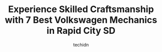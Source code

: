 ---
layout: ampstory
image: https://images.unsplash.com/photo-1576933875027-3314e0a79702?ixlib=rb-4.0.3&ixid=MnwxMjA3fDB8MHxwaG90by1wYWdlfHx8fGVufDB8fHx8&auto=format&fit=crop&w=640&h=853&q=80
author: techidn
featured: false
description: Experience the excellence of automotive service by visiting the 7 best Volkswagen Mechanic in Rapid City SD, USA. With their expertise, attention to detail, and commitment to customer satisf
title: Experience Skilled Craftsmanship with 7 Best Volkswagen Mechanics in Rapid City SD
cover:
   title: Experience Skilled Craftsmanship with 7 Best Volkswagen Mechanics in Rapid City SD
   subtitle: Rickpate
   background: https://images.unsplash.com/photo-1576933875027-3314e0a79702?ixlib=rb-4.0.3&ixid=MnwxMjA3fDB8MHxwaG90by1wYWdlfHx8fGVufDB8fHx8&auto=format&fit=crop&w=640&h=853&q=80

pages: 
 - layout: thirds
   top: <h1>#1 OReilly Auto Parts</h1>
   bottom: "<p>I was in Rapid from out of town and needed some parts / tools for a friends car.  We were lucky enough, they had the parts in stock and I was able to rent a couple tools </p>"
   background: https://www.knot35.com/toplist/wp-content/uploads/2023/06/best-volkswagen-mechanic-1-in-rapid-city-sd-1685832306.jpeg
   backgroundblur: true
 - layout: thirds
   top: <h1>#2 Denny Menholt Toyota Service and Parts</h1>
   bottom: "<p>1920 E Mall Dr, Rapid City, SD 57701, United States</p>"
   background: https://www.knot35.com/toplist/wp-content/uploads/2023/06/best-volkswagen-mechanic-2-in-rapid-city-sd-1685832306.jpeg
   cta:
      link: https://www.knot35.com/toplist/experience-skilled-craftsmanship-with-7-best-volkswagen-mechanics-in-rapid-city-sd/
      text: Experience Skilled Craftsmanship with 7 Best Volkswagen Mechanics in Rapid City SD
 - layout: thirds
   top: <h1>#3 Liberty Hyundai Mazda</h1>
   bottom: "<p>404 Cambell St, Rapid City, SD 57701, United States</p>"
   background: https://www.knot35.com/toplist/wp-content/uploads/2023/06/best-volkswagen-mechanic-3-in-rapid-city-sd-1685832307.jpeg
   cta:
      link: https://www.knot35.com/toplist/experience-skilled-craftsmanship-with-7-best-volkswagen-mechanics-in-rapid-city-sd/
      text: Experience Skilled Craftsmanship with 7 Best Volkswagen Mechanics in Rapid City SD
 - layout: thirds
   top: <h1>#4 Liberty Mitsubishi Volkswagen</h1>
   bottom: "<p>600 Cambell St, Rapid City, SD 57701, United States</p>"
   background: https://images.unsplash.com/photo-1580610447943-1bfbef5efe07?ixlib=rb-4.0.3&ixid=MnwxMjA3fDB8MHxwaG90by1wYWdlfHx8fGVufDB8fHx8&auto=format&fit=crop&w=640&h=853&q=80
   cta:
      link: https://www.knot35.com/toplist/experience-skilled-craftsmanship-with-7-best-volkswagen-mechanics-in-rapid-city-sd/
      text: Experience Skilled Craftsmanship with 7 Best Volkswagen Mechanics in Rapid City SD
 - layout: thirds
   top: <h1>#5 Quality Auto of the Black Hills</h1>
   bottom: "<p>819 E North St, Rapid City, SD 57701, United States</p>"
   background: https://images.unsplash.com/photo-1567360425618-1594206637d2?ixlib=rb-4.0.3&ixid=MnwxMjA3fDB8MHxwaG90by1wYWdlfHx8fGVufDB8fHx8&auto=format&fit=crop&w=640&h=853&q=80
   cta:
      link: https://www.knot35.com/toplist/experience-skilled-craftsmanship-with-7-best-volkswagen-mechanics-in-rapid-city-sd/
      text: Experience Skilled Craftsmanship with 7 Best Volkswagen Mechanics in Rapid City SD
 - layout: thirds
   top: <h1>#6 Gateway Autoplex</h1>
   bottom: "<p>123 Omaha St, Rapid City, SD 57701, United States</p>"
   background: https://images.unsplash.com/photo-1608501821300-4f99e58bba77?ixlib=rb-4.0.3&ixid=MnwxMjA3fDB8MHxwaG90by1wYWdlfHx8fGVufDB8fHx8&auto=format&fit=crop&w=640&h=853&q=80
   cta:
      link: https://www.knot35.com/toplist/experience-skilled-craftsmanship-with-7-best-volkswagen-mechanics-in-rapid-city-sd/
      text: Experience Skilled Craftsmanship with 7 Best Volkswagen Mechanics in Rapid City SD
 - layout: thirds
   top: <h1>#7 Honest Automotive</h1>
   bottom: "<p>315 1st St, Rapid City, SD 57701, United States</p>"
   background: https://images.unsplash.com/photo-1597773150796-e5c14ebecbf5?ixlib=rb-4.0.3&ixid=MnwxMjA3fDB8MHxwaG90by1wYWdlfHx8fGVufDB8fHx8&auto=format&fit=crop&w=640&h=853&q=80
   cta:
      link: https://www.knot35.com/toplist/experience-skilled-craftsmanship-with-7-best-volkswagen-mechanics-in-rapid-city-sd/
      text: Experience Skilled Craftsmanship with 7 Best Volkswagen Mechanics in Rapid City SD
 - layout: thirds
   middle: Continue reading...
   background: https://images.unsplash.com/photo-1567095761054-7a02e69e5c43?ixlib=rb-4.0.3&ixid=MnwxMjA3fDB8MHxwaG90by1wYWdlfHx8fGVufDB8fHx8&auto=format&fit=crop&w=640&h=853&q=80
   cta:
      link: https://www.knot35.com/toplist/experience-skilled-craftsmanship-with-7-best-volkswagen-mechanics-in-rapid-city-sd/
      text: Experience Skilled Craftsmanship with 7 Best Volkswagen Mechanics in Rapid City SD
      
---